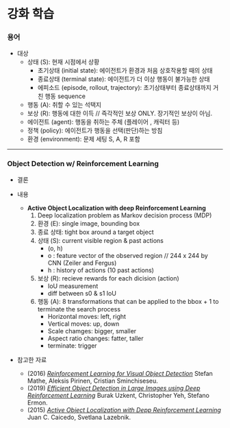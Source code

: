 # 강화 학습

### 용어
- 대상
  + 상태 (S): 현재 시점에서 상황
    * 초기상태 (initial state): 에이전트가 환경과 처음 상호작용할 때의 상태
    * 종료상태 (terminal state): 에이전트가 더 이상 행동이 불가능한 상태
    * 에피소드 (episode, rollout, trajectory): 초기상태부터 종료상태까지 거친 행동 sequence
  + 행동 (A): 취할 수 있는 석택지
  + 보상 (R): 행동에 대한 이득 // 즉각적인 보상 ONLY. 장기적인 보상이 아님.
  + 에이전트 (agent): 행동을 취하는 주체 (플레이어 , 캐릭터 등)
  + 정책 (policy): 에이전트가 행동을 선택(판단)하는 방침
  + 환경 (environment): 문제 세팅 S, A, R 포함
------------------
### Object Detection w/ Reinforcement Learning

- 결론
- 내용
  + **Active Object Localization with deep Reinforcement Learning**   
    1. Deep localization problem as Markov decision process (MDP)   
    1. 환경 (E): single image, bounding box
    1. 종료 상태: tight box around a target object
    1. 상태 (S): current visible region & past actions
        * (o, h)
        * o : feature vector of the observed region // 244 x 244 by CNN (Zeiler and Fergus)   
        * h : history of actions (10 past actions)   
    1. 보상 (R): recieve rewards for each dicision (action)
        * IoU measurement   
        * diff between s0 & s1 IoU   
    1. 행동 (A): 8 transformations that can be applied to the bbox + 1 to terminate the search process   
        * Horizontal moves: left, right   
        * Vertical moves: up, down   
        * Scale chamges: bigger, smaller   
        * Aspect ratio changes: fatter, taller
        * terminate: trigger 
      
- 참고한 자료
  + (2016) [*Reinforcement Learning for Visual Object Detection*](https://sci-hub.tw/https://ieeexplore.ieee.org/document/7780685) Stefan Mathe, Aleksis Pirinen, Cristian Sminchiseseu.
  + (2019) [*Efficient Object Detection in Large Images using Deep Reinforcement Learning*](https://www.groundai.com/project/efficient-object-detection-in-large-images-using-deep-reinforcement-learning/1) Burak Uzkent, Christopher Yeh, Stefano Ermon.
  + (2015) [*Active Object Localization with Depp Reinforcement Learning*](https://arxiv.org/abs/1511.06015) Juan C. Caicedo, Svetlana Lazebnik.

